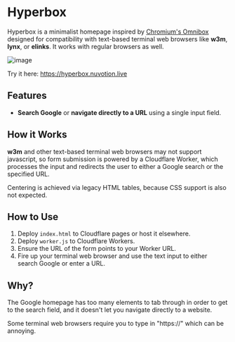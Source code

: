 # Hyperbox

Hyperbox is a minimalist homepage inspired by [Chromium's Omnibox](https://www.chromium.org/user-experience/omnibox/) designed for compatibility with text-based terminal web browsers like **w3m**, **lynx**, or **elinks**. It works with regular browsers as well.

![image](https://github.com/user-attachments/assets/df300251-ff32-42d0-8d1e-db94ce6ee5be)

Try it here: https://hyperbox.nuvotion.live

## Features

- **Search Google** or **navigate directly to a URL** using a single input field.

## How it Works

**w3m** and other text-based terminal web browsers may not support javascript, so form submission is powered by a Cloudflare Worker, which processes the input and redirects the user to either a Google search or the specified URL.

 Centering is achieved via legacy HTML tables, because CSS support is also not expected.

## How to Use

1. Deploy `index.html` to Cloudflare pages or host it elsewhere.
2. Deploy `worker.js` to Cloudflare Workers.
3. Ensure the URL of the form points to your Worker URL.
4. Fire up your terminal web browser and use the text input to either search Google or enter a URL.

## Why?

The Google homepage has too many elements to tab through in order to get to the search field, and it doesn't let you navigate directly to a website.

Some terminal web browsers require you to type in "https://" which can be annoying.
